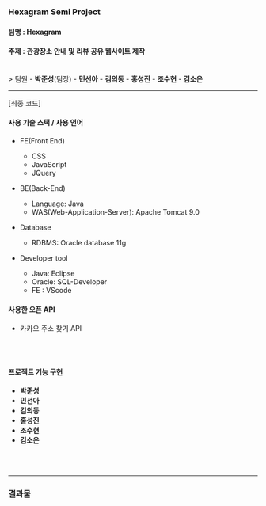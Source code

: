 ### Hexagram Semi Project

#### 팀명 : <b>Hexagram</b>

#### 주제 : 관광장소 안내 및 리뷰 공유 웹사이트 제작
<br>
>  팀원
  - <b>박준성</b>(팀장)
  - <b>민선아</b>
  - <b>김의동</b>
  - <b>홍성진</b>
  - <b>조수현</b>
  - <b>김소은</b>
<br><hr>
  [최종 코드]
<br>

#### 사용 기술 스택 / 사용 언어

- FE(Front End)
   	- CSS
   	- JavaScript
   	- JQuery

- BE(Back-End)
   	- Language: Java
   	- WAS(Web-Application-Server): Apache Tomcat 9.0

- Database
   - RDBMS: Oracle database 11g

- Developer tool
   - Java: Eclipse
   - Oracle: SQL-Developer
   - FE : VScode


#### 사용한 오픈 API
  - 카카오 주소 찾기 API
  
<br><br>

#### 프로젝트 기능 구현
-  **박준성**
-  **민선아**
-  **김의동**
-  **홍성진**
-  **조수현**
-  **김소은**
 
<br><br><hr>
### 결과물

